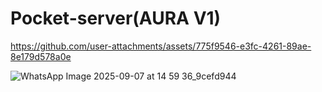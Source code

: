 # Pocket-server(AURA V1)
 


https://github.com/user-attachments/assets/775f9546-e3fc-4261-89ae-8e179d578a0e

![WhatsApp Image 2025-09-07 at 14 59 36_9cefd944](https://github.com/user-attachments/assets/a5d649c9-0895-47ff-87ec-71e4ca13301b)
